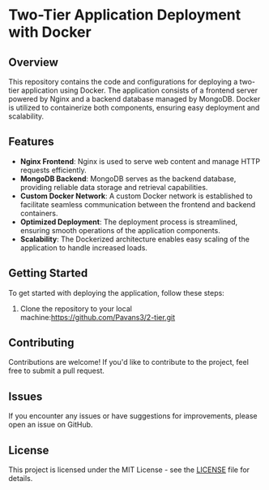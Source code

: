 # Two-Tier Application Deployment with Docker

## Overview

This repository contains the code and configurations for deploying a two-tier application using Docker. The application consists of a frontend server powered by Nginx and a backend database managed by MongoDB. Docker is utilized to containerize both components, ensuring easy deployment and scalability.

## Features

- **Nginx Frontend**: Nginx is used to serve web content and manage HTTP requests efficiently.
- **MongoDB Backend**: MongoDB serves as the backend database, providing reliable data storage and retrieval capabilities.
- **Custom Docker Network**: A custom Docker network is established to facilitate seamless communication between the frontend and backend containers.
- **Optimized Deployment**: The deployment process is streamlined, ensuring smooth operations of the application components.
- **Scalability**: The Dockerized architecture enables easy scaling of the application to handle increased loads.

## Getting Started

To get started with deploying the application, follow these steps:

1. Clone the repository to your local machine:https://github.com/Pavans3/2-tier.git

## Contributing

Contributions are welcome! If you'd like to contribute to the project, feel free to submit a pull request.

## Issues

If you encounter any issues or have suggestions for improvements, please open an issue on GitHub.

## License

This project is licensed under the MIT License - see the [LICENSE](LICENSE) file for details.



